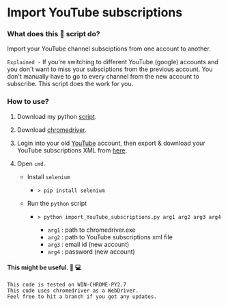 # Import YouTube subscriptions 

### What does this :snake: script do?

Import your YouTube channel subsciptions from one account to another.

`Explained -` If you're switching to different YouTube (google) accounts and you don't want to miss your subsciptions from the previous account. You don't manually have to go to every channel from the new account to subscribe. This script does the work for you. 


### How to use?

1. Download my python [script](https://github.com/rathiankush123/importYTsubs/blob/master/import_YouTube_subscriptions.py).

2. Download [chromedriver](https://sites.google.com/a/chromium.org/chromedriver/downloads).

3. Login into your old [YouTube](https://www.youtube.com/signin) account, then export & download your YouTube subscriptions XML from [here](https://www.youtube.com/subscription_manager).

4. Open `cmd`.
    - Install `selenium`
        - `> pip install selenium`

    - Run the `python` script
        - `> python import_YouTube_subscriptions.py arg1 arg2 arg3 arg4`

            - `arg1` : path to chromedriver.exe 
            - `arg2` : path to YouTube subscriptions xml file
            - `arg3` : email id (new account)
            - `arg4` : password (new account)

#### This might be useful. :loudspeaker: :computer: 
```
This code is tested on WIN-CHROME-PY2.7
This code uses chromedriver as a WebDriver. 
Feel free to hit a branch if you got any updates.
```
